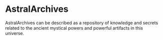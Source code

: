 # AstralArchives
AstralArchives can be described as a repository of knowledge and secrets related to the ancient mystical powers and powerful artifacts in this universe.

